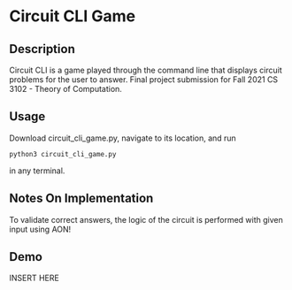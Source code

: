 # Circuit CLI Game

## Description
Circuit CLI is a game played through the command line that displays circuit problems for the user to answer. Final project submission for Fall 2021 CS 3102 - Theory of Computation. 

## Usage
Download circuit_cli_game.py, navigate to its location, and run 
```
python3 circuit_cli_game.py
```
in any terminal.

## Notes On Implementation
To validate correct answers, the logic of the circuit is performed with given input using AON!

## Demo
INSERT HERE
 